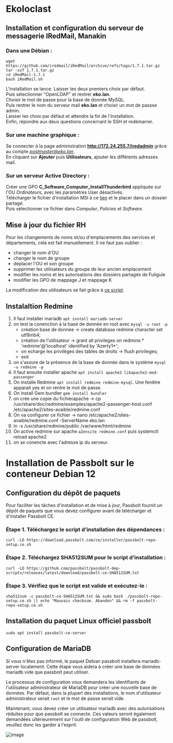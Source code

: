# Ekoloclast

## Installation et configuration du serveur de messagerie IRedMail, Manakin

### Dans une Débian :  
```
wget https://github.com/iredmail/iRedMail/archive/refs/tags/1.7.1.tar.gz
tar -xzf 1.7.1.tar.gz
cd iRedMail-1.7.1
bash iRedMail.sh
```
L'installation se lance. Laisser les deux premiers choix par défaut.  
Puis sélectionner "OpenLDAP" et rentrer **eko.lan**.  
Choisir le  mot de passe pour la base de donnée MySQL.  
Puis rentrer le nom du serveur mail **eko.lan** et choisir un mot de passse admin.  
Laisser les choix par défaut et attendre la fin de l'installation.  
Enfin, répondre aux deux questions concernant le SSH et redémarrer.  

### Sur une machine graphique :   
Se connecter à la page administration **http://172.24.255.7/iredadmin** grâce au compte *postmaster@eko.lan*.    
En cliquant sur **Ajouter** puis **Utilisateurs**, ajouter les différents adresses mail.  

### Sur un serveur Active Directory :    
Créer une GPO **C_Software_Computer_InstallThunderbird** appliquée sur l'OU *Ordinateurs*, avec les paramètres User désactivés.  
Télécharger le fichier d'installation MSI à ce [lien](https://www.thunderbird.net/fr/download/) et le placer dans un dossier partagé.  
Puis sélectionner ce fichier dans *Computer*, *Policies* et *Software*.

## Mise à jour du fichier RH

Pour les changements de noms et/ou d'emplacements des services et départements, cela est fait manuellement.
Il ne faut pas oublier : 
- changer le nom d'OU  
- changer le nom de groupe  
- deplacer l'OU et son groupe  
- supprimer les utilisateurs du groupe de leur ancien emplacement  
- modifier les noms et les autorisations des dossiers partagés de Fuligule  
- modifier les GPO de mappage J et mappage K  

La modification des utilisateurs se fait grâce à [ce script](/Ressources/S07_CreationUtilisateurs).   


## Instalaltion Redmine

1. Il faut installer mariadb `apt install mariadb-server`
2. on test la conenction à la base de donnée en root avec `mysql -u root -p`
   - création base de donnée -> create database redmine character set utf8mb4;
   - création de l'utilisateur -> grant all privileges on redmine.* 'redmine'@'localhost' identified by 'Azerty1*';
   - on echarge les privilèges des tables de droits -> flush privileges;
   - exit
3. on s'assure de la présence de la base de donnée dans le système `mysql -u redmine -p`
4. Il faut ensuite installer apache `apt install apache2 libapache2-mod-passenger`
5. On installe Redmine `apt install redmine redmine-mysql`. Une fenêtre apparait yes et on rentre le mot de passe.
6. On install Gem bundler `gem install bundler`
7. on crée une copie du fichierapache -> cp /usr/share/doc/redmine/examples/apache2-passenger-host.conf /etc/apache2/sites-avaible/redmine.conf
8. On va configurer ce fichier -> nano /etc/apache2/sites-avaible/redmine.conf
   -ServerName eko.lan
9. ln -s /usr/share/redmine/public /var/www/html/redmine
10. On active redmine sur apache `a2ensite redmine.conf` puis systemctl reload apache2
11. on se conencte avec l'adresse ip du serveur.



# Installation de Passbolt sur le conteneur Debian 12

## Configuration du dépôt de paquets

Pour faciliter les tâches d'installation et de mise à jour, Passbolt fournit un dépôt de paquets que vous devez configurer avant de télécharger et d'installer Passbolt CE.

### Étape 1. Téléchargez le script d'installation des dépendances :

`curl -LO https://download.passbolt.com/ce/installer/passbolt-repo-setup.ce.sh`

### Étape 2. Téléchargez SHA512SUM pour le script d'installation :

`curl -LO https://github.com/passbolt/passbolt-dep-scripts/releases/latest/download/passbolt-ce-SHA512SUM.txt`

### Étape 3. Vérifiez que le script est valide et exécutez-le :


`sha512sum -c passbolt-ce-SHA512SUM.txt && sudo bash ./passbolt-repo-setup.ce.sh || echo "Mauvais checksum. Abandon" && rm -f passbolt-repo-setup.ce.sh`


## Installation du paquet Linux officiel passbolt


`sudo apt install passbolt-ce-server`

## Configuration de MariaDB

Si vous n'êtes pas informé, le paquet Debian passbolt installera mariadb-server localement. Cette étape vous aidera à créer une base de données mariadb vide que passbolt peut utiliser.


Le processus de configuration vous demandera les identifiants de l'utilisateur administrateur de MariaDB pour créer une nouvelle base de données. Par défaut, dans la plupart des installations, le nom d'utilisateur administrateur serait `root` et le mot de passe serait vide.

Maintenant, vous devez créer un utilisateur mariadb avec des autorisations réduites pour que passbolt se connecte. Ces valeurs seront également demandées ultérieurement sur l'outil de configuration Web de passbolt, veuillez donc les garder à l'esprit.

![image](https://github.com/WildCodeSchool/TSSR-2409-JAUNE-P3-G3-BuildYourInfra-Ekoloclast/Ressources/s07_image1.png)
